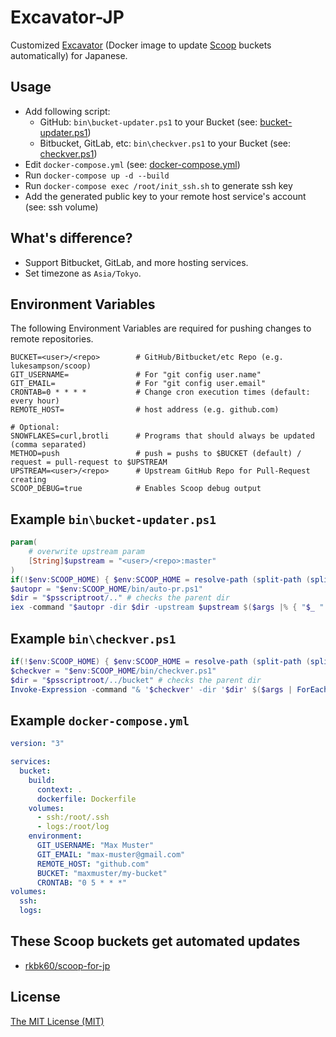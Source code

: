 # Excavator-JP

Customized [Excavator](https://github.com/ScoopInstaller/Excavator) (Docker image to update [Scoop](https://scoop.sh/) buckets automatically) for Japanese.

## Usage

- Add following script:
  - GitHub: `bin\bucket-updater.ps1` to your Bucket (see: [bucket-updater.ps1](#example-binbucket-updaterps1))
  - Bitbucket, GitLab, etc: `bin\checkver.ps1` to your Bucket (see: [checkver.ps1](#example-bincheckverps1))
- Edit `docker-compose.yml` (see: [docker-compose.yml](#example-docker-composeyml))
- Run `docker-compose up -d --build`
- Run `docker-compose exec /root/init_ssh.sh` to generate ssh key
- Add the generated public key to your remote host service's account (see: ssh volume)

## What's difference?

- Support Bitbucket, GitLab, and more hosting services.
- Set timezone as `Asia/Tokyo`.

## Environment Variables

The following Environment Variables are required for pushing changes to remote repositories.
```
BUCKET=<user>/<repo>        # GitHub/Bitbucket/etc Repo (e.g. lukesampson/scoop)
GIT_USERNAME=               # For "git config user.name"
GIT_EMAIL=                  # For "git config user.email"
CRONTAB=0 * * * *           # Change cron execution times (default: every hour)
REMOTE_HOST=                # host address (e.g. github.com)

# Optional:
SNOWFLAKES=curl,brotli      # Programs that should always be updated (comma separated)
METHOD=push                 # push = pushs to $BUCKET (default) / request = pull-request to $UPSTREAM
UPSTREAM=<user>/<repo>      # Upstream GitHub Repo for Pull-Request creating
SCOOP_DEBUG=true            # Enables Scoop debug output
```
## Example `bin\bucket-updater.ps1`

```powershell
param(
    # overwrite upstream param
    [String]$upstream = "<user>/<repo>:master"
)
if(!$env:SCOOP_HOME) { $env:SCOOP_HOME = resolve-path (split-path (split-path (scoop which scoop))) }
$autopr = "$env:SCOOP_HOME/bin/auto-pr.ps1"
$dir = "$psscriptroot/.." # checks the parent dir
iex -command "$autopr -dir $dir -upstream $upstream $($args |% { "$_ " })"
```

## Example `bin\checkver.ps1`

```powershell
if(!$env:SCOOP_HOME) { $env:SCOOP_HOME = resolve-path (split-path (split-path (scoop which scoop))) }
$checkver = "$env:SCOOP_HOME/bin/checkver.ps1"
$dir = "$psscriptroot/../bucket" # checks the parent dir
Invoke-Expression -command "& '$checkver' -dir '$dir' $($args | ForEach-Object { "$_ " })"
```

## Example `docker-compose.yml`

```yaml
version: "3"

services:
  bucket:
    build:
      context: .
      dockerfile: Dockerfile
    volumes:
      - ssh:/root/.ssh
      - logs:/root/log
    environment:
      GIT_USERNAME: "Max Muster"
      GIT_EMAIL: "max-muster@gmail.com"
      REMOTE_HOST: "github.com"
      BUCKET: "maxmuster/my-bucket"
      CRONTAB: "0 5 * * *"
volumes:
  ssh:
  logs:
```

## These Scoop buckets get automated updates

- [rkbk60/scoop-for-jp](https://bitbucket.org/rkbk60/scoop-for-jp)

## License

[The MIT License (MIT)](https://r15ch13.mit-license.org/)
